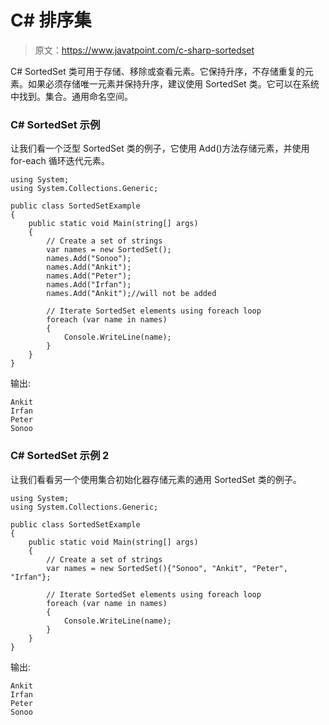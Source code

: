 # C# 排序集

> 原文：<https://www.javatpoint.com/c-sharp-sortedset>

C# SortedSet 类可用于存储、移除或查看元素。它保持升序，不存储重复的元素。如果必须存储唯一元素并保持升序，建议使用 SortedSet 类。它可以在系统中找到。集合。通用命名空间。

### C# SortedSet <t>示例</t>

让我们看一个泛型 SortedSet <t>类的例子，它使用 Add()方法存储元素，并使用 for-each 循环迭代元素。</t>

```
using System;
using System.Collections.Generic;

public class SortedSetExample
{
    public static void Main(string[] args)
    {
        // Create a set of strings
        var names = new SortedSet();
        names.Add("Sonoo");
        names.Add("Ankit");
        names.Add("Peter");
        names.Add("Irfan");
        names.Add("Ankit");//will not be added

        // Iterate SortedSet elements using foreach loop
        foreach (var name in names)
        {
            Console.WriteLine(name);
        }
    }
} 
```

输出:

```
Ankit
Irfan
Peter
Sonoo

```

### C# SortedSet <t>示例 2</t>

让我们看看另一个使用集合初始化器存储元素的通用 SortedSet <t>类的例子。</t>

```
using System;
using System.Collections.Generic;

public class SortedSetExample
{
    public static void Main(string[] args)
    {
        // Create a set of strings
        var names = new SortedSet(){"Sonoo", "Ankit", "Peter", "Irfan"};

        // Iterate SortedSet elements using foreach loop
        foreach (var name in names)
        {
            Console.WriteLine(name);
        }
    }
} 
```

输出:

```
Ankit
Irfan
Peter
Sonoo

```
